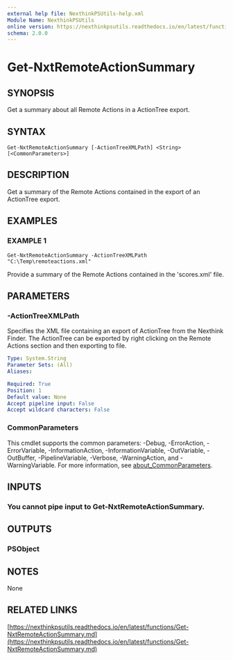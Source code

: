 ```yaml
---
external help file: NexthinkPSUtils-help.xml
Module Name: NexthinkPSUtils
online version: https://nexthinkpsutils.readthedocs.io/en/latest/functions/Get-NxtRemoteActionSummary.md
schema: 2.0.0
---
```


# Get-NxtRemoteActionSummary

## SYNOPSIS
Get a summary about all Remote Actions in a ActionTree export.

## SYNTAX

```
Get-NxtRemoteActionSummary [-ActionTreeXMLPath] <String> [<CommonParameters>]
```

## DESCRIPTION
Get a summary of the Remote Actions contained in the export of an ActionTree export.

## EXAMPLES

### EXAMPLE 1
```
Get-NxtRemoteActionSummary -ActionTreeXMLPath "C:\Temp\remoteactions.xml"
```

Provide a summary of the Remote Actions contained in the 'scores.xml' file.

## PARAMETERS

### -ActionTreeXMLPath
Specifies the XML file containing an export of ActionTree from the Nexthink Finder.
The ActionTree can be exported by right clicking on the Remote Actions section and then exporting to file.

```yaml
Type: System.String
Parameter Sets: (All)
Aliases:

Required: True
Position: 1
Default value: None
Accept pipeline input: False
Accept wildcard characters: False
```

### CommonParameters
This cmdlet supports the common parameters: -Debug, -ErrorAction, -ErrorVariable, -InformationAction, -InformationVariable, -OutVariable, -OutBuffer, -PipelineVariable, -Verbose, -WarningAction, and -WarningVariable. For more information, see [about_CommonParameters](http://go.microsoft.com/fwlink/?LinkID=113216).

## INPUTS

### You cannot pipe input to Get-NxtRemoteActionSummary.
## OUTPUTS

### PSObject
## NOTES
None

## RELATED LINKS

[https://nexthinkpsutils.readthedocs.io/en/latest/functions/Get-NxtRemoteActionSummary.md](https://nexthinkpsutils.readthedocs.io/en/latest/functions/Get-NxtRemoteActionSummary.md)

